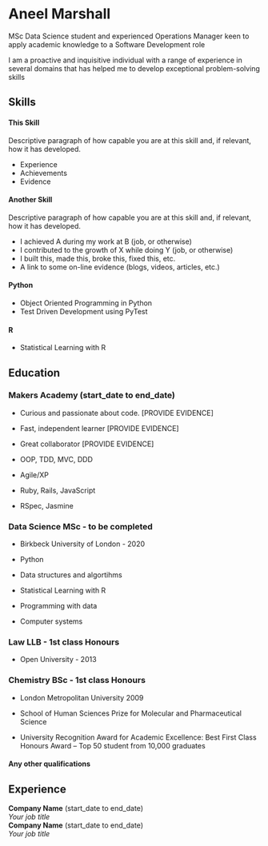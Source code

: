 # Aneel Marshall

MSc Data Science student and experienced Operations Manager keen to apply academic knowledge to a Software Development role

I am a proactive and inquisitive individual with a range of experience in several domains that has helped me to develop exceptional problem-solving skills

## Skills

#### This Skill

Descriptive paragraph of how capable you are at this skill and, if relevant, how it has developed.

- Experience
- Achievements
- Evidence

#### Another Skill

Descriptive paragraph of how capable you are at this skill and, if relevant, how it has developed.

- I achieved A during my work at B (job, or otherwise)
- I contributed to the growth of X while doing Y (job, or otherwise)
- I built this, made this, broke this, fixed this, etc.
- A link to some on-line evidence (blogs, videos, articles, etc.)

#### Python
- Object Oriented Programming in Python 
- Test Driven Development using PyTest

#### R
- Statistical Learning with R

## Education

### Makers Academy (start_date to end_date)

- Curious and passionate about code. [PROVIDE EVIDENCE]
- Fast, independent learner [PROVIDE EVIDENCE]
- Great collaborator [PROVIDE EVIDENCE]

- OOP, TDD, MVC, DDD
- Agile/XP
- Ruby, Rails, JavaScript
- RSpec, Jasmine

### Data Science MSc - to be completed
- Birkbeck University of London - 2020

- Python
- Data structures and algortihms
- Statistical Learning with R
- Programming with data
- Computer systems

### Law LLB - 1st class Honours 
- Open University - 2013

### Chemistry BSc - 1st class Honours 
- London Metropolitan University	2009

- School of Human Sciences Prize for Molecular and Pharmaceutical Science
- University Recognition Award for Academic Excellence: Best First Class Honours Award – Top 50 student from 10,000 graduates

#### Any other qualifications

## Experience

**Company Name** (start_date to end_date)    
*Your job title*  
**Company Name** (start_date to end_date)   
*Your job title*  
